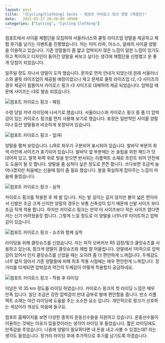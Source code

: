 ```yaml
---
layout: post
title:  "[Cycling/Clothing] Socks - 컴포트 카이로스 핑크 양말 (체험단)"
date:   2021-05-27 20:20:00 +0900
categories: ["Cycling", "Cycling Clothing"]
---
```

컴포트에서 사이클 체험단을 모집하여 서울러너스와 쿨핏 라이즈업 양말을 제공하고 체험 후기를 남기는 이벤트를 진행했습니다. 저는 이미 라파, 아소스, 알레의 사이클 양말을 이용하고 있습니다. 기존 양말들이 좀 얇고 압박되지 않은 느낌이 덜한 느낌이 있기도 하고 특이하고 디자인이 들어간 양말을 써보고 싶다는 생각에 체험단을 신청했고 운 좋게 당첨이 되었습니다.

일주일 정도 지나서 양말이 도착 했습니다. 문자로 먼저 안내가 되었는데 원래 서울러너스와 쿨핏 라이즈업이 제공될 예정이었으나 재고 문제로 쿨핏 라이즈업 r2, r3 사이즈의 경우 제공이 힘들어서 카이로스 핑크 r3 사이즈로 대체하여 제공 되었습니다. 압박감 때문에 사이즈는 r3로 발송 되었습니다.



![컴포트 카이로스 핑크 - 패킹](https://img1.daumcdn.net/thumb/R1280x0/?scode=mtistory2&fname=https%3A%2F%2Fblog.kakaocdn.net%2Fdn%2FbRY53w%2FbtrvF9GCXZi%2FVnnrRVmn9508mdxiQojJO0%2Fimg.jpg)



수령 당일 저녁 라이딩에 나서기로 했습니다. 서울러너스와 카이로스 핑크 중 좀 더 압박감이 있는 카이로스 핑크를 먼저 사용해 보기로 했습니다. 포장은 일반적인 사이클 양말이나 등산 양말들과 비슷하게 포장되어 있습니다.



![컴포트 카이로스 핑크 - 앞/뒤](https://img1.daumcdn.net/thumb/R1280x0/?scode=mtistory2&fname=https%3A%2F%2Fblog.kakaocdn.net%2Fdn%2FnyxJd%2FbtrvGYkzxJR%2Fu53PzRQTErBR3AQFeawjK0%2Fimg.jpg)



양말을 펼쳐 보았습니다. L/R로 좌우가 구분되어 표시되어 있습니다. 발바닥 부분의 회색 라인에 사이즈가 표기되어 있습니다. 발바닥 앞 부분에는 논 슬립을 위한 패드가 덧 대어져 있고, 발목 뒤쪽 위로 빛을 받으면 반사되는 리플렉트 소재로 프린트 되어 안전에도 도움이 될 듯 합니다. 양말을 좀 심하다 싶은 정도로 쫀쫀 합니다. 쓰다보면 조금씩 늘어나겠지만 처음에는 신을때 힘이 좀 필요 했습니다. 발을 확실하게 잡아주는 느낌이 마음에 들었습니다.



![컴포트 카이로스 핑크 - 실착](https://img1.daumcdn.net/thumb/R1280x0/?scode=mtistory2&fname=https%3A%2F%2Fblog.kakaocdn.net%2Fdn%2FJqw7B%2FbtrvE5dC7It%2FXqA3oMilh7A7JpVRdeOgd1%2Fimg.jpg)



카이로스 핑크를 착용한 후 제 발 입니다. 저는 발 길이는 길지 않지만 볼이 넓은 편이라서 신발은 조금 크게 신지만 양말의 경우는 보통 신축성이 있기 때문에 신발 사이즈 보다 조금 작게 착용 합니다. 하지만 카이로스 핑크는 만약 이 사이즈보다 작은 사이즈 였다면 저는 신기 어려웠을듯 합니다. 그렇게 느낄 정도로 이 양말을 너무너무 타이트하고 압박감이 있습니다.



![컴포트 카이로스 핑크 - 슈즈와 함께 실착](https://img1.daumcdn.net/thumb/R1280x0/?scode=mtistory2&fname=https%3A%2F%2Fblog.kakaocdn.net%2Fdn%2Fbahuv4%2FbtrvGZDKYhh%2FtlHwrkkWNu7IFUIWNR9eTK%2Fimg.jpg)



라이딩을 위해 클릿슈즈를 신었습니다. 저는 피직 오버커브 R5 검정/핑크 클릿슈즈를 사용하고 있는데, 핑크색 양말이 클릿슈즈와 제법 잘 어울립니다. 양말에서 1차적으로 압박감이 있어서 인지 클릿슈즈를 신었을 때는 오히려 좀 더 편안하게 느껴집니다. 두께감도 너무 얇지 않아서 기존 양말들에 비해 최초 착용 시점에는 매우 편안한게 느껴집니다. 장거리를 타게되면 압박감과 약간의 두께감이 어떻게 작용할지 궁금하네요.



![컴포트 카이로스 핑크 - 착용 후 라이딩](https://img1.daumcdn.net/thumb/R1280x0/?scode=mtistory2&fname=https%3A%2F%2Fblog.kakaocdn.net%2Fdn%2Fc13kPf%2FbtrvGY5Y1ad%2FiHUVxI9aPXK6ISLzk0ABH0%2Fimg.jpg)



이날은 약 35 km 정도를 라이딩 하였습니다. 카이로스 핑크의 첫 라이딩 느낌은 매우 만족 입니다. 일단 조금은 강한 압박감이 반대 급부로 발에 편안함을 줍니다. 반소 리플렉트 소재는 야간 라이딩에 도움을 주는 소소한 요소 입니다. 개인적으로 핑크가 선호하는 색상이라 색상도 마음에 들구요.

컴포트 홈페이지를 보면 다양한 종목의 운동선수들을 지원하고 있습니다. 운동선수들이 이용하는 것에는 이유가 있을것이라는 생각이 라이딩 후 들었습니다. 짧은 라이딩에도 만족감을 주었습니다. 나중에 양말이 필요하다면 내 돈을 내고 사볼 수 있겠는데? 라는 생각도 들었습니다. 장거리 라이딩 후에 추가적으로 후기를 남기도록 하겠습니다.

